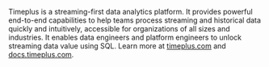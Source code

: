 Timeplus is a streaming-first data analytics platform. It provides powerful end-to-end capabilities to help teams process streaming and historical data quickly and intuitively, accessible for organizations of all sizes and industries. It enables data engineers and platform engineers to unlock streaming data value using SQL. Learn more at [timeplus.com](https://timeplus.com) and [docs.timeplus.com](https://docs.timeplus.com).
